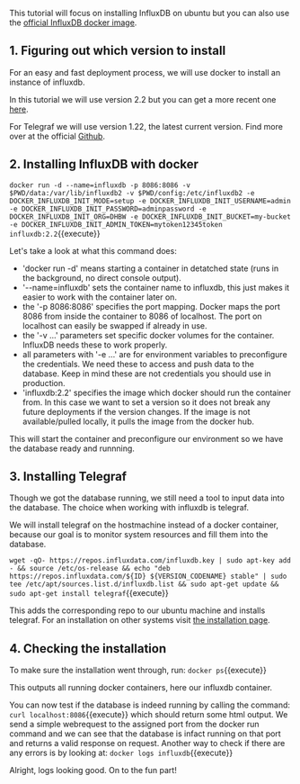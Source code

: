 This tutorial will focus on installing InfluxDB on ubuntu but you can also use the [official InfluxDB docker image](https://hub.docker.com/_/influxdb/).

## 1. Figuring out which version to install

For an easy and fast deployment process, we will use docker to install an instance of influxdb.

In this tutorial we will use version 2.2 but you can get a more recent one [here](https://hub.docker.com/_/influxdb/).

For Telegraf we will use version 1.22, the latest current version. Find more over at the official [Github](https://github.com/influxdata/telegraf).

## 2. Installing InfluxDB with docker
 
`docker run -d --name=influxdb -p 8086:8086 -v $PWD/data:/var/lib/influxdb2 -v $PWD/config:/etc/influxdb2 -e DOCKER_INFLUXDB_INIT_MODE=setup -e DOCKER_INFLUXDB_INIT_USERNAME=admin -e DOCKER_INFLUXDB_INIT_PASSWORD=adminpassword -e DOCKER_INFLUXDB_INIT_ORG=DHBW -e DOCKER_INFLUXDB_INIT_BUCKET=my-bucket -e DOCKER_INFLUXDB_INIT_ADMIN_TOKEN=mytoken12345token influxdb:2.2`{{execute}}

Let's take a look at what this command does:
 - 'docker run -d' means starting a container in detatched state (runs in the background, no direct console output).
 - '--name=influxdb' sets the container name to influxdb, this just makes it easier to work with the container later on.
 - the '-p 8086:8086' specifies the port mapping. Docker maps the port 8086 from inside the container to 8086 of localhost. The port on localhost can easily be swapped if already in use.
 - the '-v ...' parameters set specific docker volumes for the container. InfluxDB needs these to work properly.
 - all parameters with '-e ...' are for environment variables to preconfigure the credentials. We need these to access and push data to the database. Keep in mind these are not credentials you should use in production.
 - 'influxdb:2.2' specifies the image which docker should run the container from. In this case we want to set a version so it does not break any future deployments if the version changes. If the image is not available/pulled locally, it pulls the image from the docker hub.

This will start the container and preconfigure our environment so we have the database ready and runnning.
## 3. Installing Telegraf

Though we got the database running, we still need a tool to input data into the database. The choice when working with influxdb is telegraf. 

We will install telegraf on the hostmachine instead of a docker container, because our goal is to monitor system resources and fill them into the database.

`wget -qO- https://repos.influxdata.com/influxdb.key | sudo apt-key add - && source /etc/os-release && echo "deb https://repos.influxdata.com/${ID} ${VERSION_CODENAME} stable" | sudo tee /etc/apt/sources.list.d/influxdb.list && sudo apt-get update && sudo apt-get install telegraf`{{execute}}

This adds the corresponding repo to our ubuntu machine and installs telegraf. For an installation on other systems visit [the installation page](https://docs.influxdata.com/telegraf/v1.22/install/).

## 4. Checking the installation

To make sure the installation went through, run:
`docker ps`{{execute}}

This outputs all running docker containers, here our influxdb container.

You can now test if the database is indeed running by calling the command:
`curl localhost:8086`{{execute}}
which should return some html output.
We send a simple webrequest to the assigned port from the docker run command and we can see that the database is infact running on that port and returns a valid response on request.
Another way to check if there are any errors is by looking at:
`docker logs influxdb`{{execute}}


Alright, logs looking good. On to the fun part!


